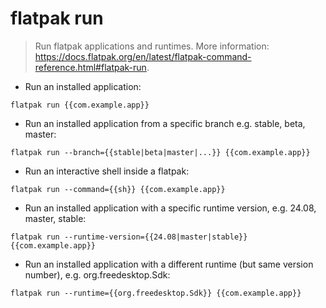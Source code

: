 # flatpak run

> Run flatpak applications and runtimes.
> More information: <https://docs.flatpak.org/en/latest/flatpak-command-reference.html#flatpak-run>.

- Run an installed application:

`flatpak run {{com.example.app}}`

- Run an installed application from a specific branch e.g. stable, beta, master:

`flatpak run --branch={{stable|beta|master|...}} {{com.example.app}}`

- Run an interactive shell inside a flatpak:

`flatpak run --command={{sh}} {{com.example.app}}`

- Run an installed application with a specific runtime version, e.g. 24.08, master, stable:

`flatpak run --runtime-version={{24.08|master|stable}} {{com.example.app}}`

- Run an installed application with a different runtime (but same version number), e.g. org.freedesktop.Sdk:

`flatpak run --runtime={{org.freedesktop.Sdk}} {{com.example.app}}`
